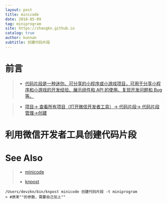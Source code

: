 ```yaml
---
layout: post
title: minicode
date: 2018-05-09
tag: miniprogram
site: https://zhangkn.github.io
catalog: true
author: kunnan
subtitle: 创建代码片段
---
```



# 前言

>* [代码片段是一种迷你、可分享的小程序或小游戏项目，可用于分享小程序和小游戏的开发经验、展示组件和 API 的使用、复现开发问题和 Bug 等。](https://mp.weixin.qq.com/debug/wxadoc/dev/devtools/devtools.html)
>

>* [项目-> 查看所有项目（打开微信开发者工具）-> 代码片段-> 代码片段管理->创建](https://developers.weixin.qq.com/miniprogram/dev/devtools/minicode.html)
>
>
>
>

# 利用微信开发者工具创建代码片段





# See Also 

>* [minicode](https://developers.weixin.qq.com/miniprogram/dev/devtools/minicode.html)
>
>
>* [knpost](https://github.com/zhangkn/KNBin/blob/master/knpost) 
>
```
/Users/devzkn/bin/knpost minicode 创建代码片段 -t miniprogram
> #原来""的参数，需要自己加上""
```


